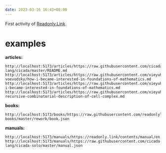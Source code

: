 ```yaml
---
date: 2023-03-16 16:43+08:00
---
```


First activity of [Readonly.Link](https://readonly.link).

<readonlylink href="https://raw.githubusercontent.com/cicada-lang/cicada/master/README.md" />

# examples

**articles:**

```
http://localhost:5173/articles/https://raw.githubusercontent.com/cicada-lang/cicada/master/README.md
http://localhost:5173/articles/https://raw.githubusercontent.com/xieyuheng/inner/master/persons/vladimir-voevodsky/how-i-became-interested-in-foundations-of-mathematics.md
http://localhost:5173/articles/https://raw.githubusercontent.com/xieyuheng/inner/master/translations/zh/how-i-became-interested-in-foundations-of-mathematics.md
http://localhost:5173/articles/https://raw.githubusercontent.com/xieyuheng/inner/master/papers/publish/a-recursive-combinatorial-description-of-cell-complex.md
```

**books:**

```
http://localhost:5173/books/https://raw.githubusercontent.com/readonlylink/readonlylink-books/master/rework/book.json
```

**manuals:**

```
http://localhost:5173/manuals/https://readonly.link/contents/manual/en.json
http://localhost:5173/manuals/https://raw.githubusercontent.com/cicada-lang/cicada-solo/master/manual.json
```
